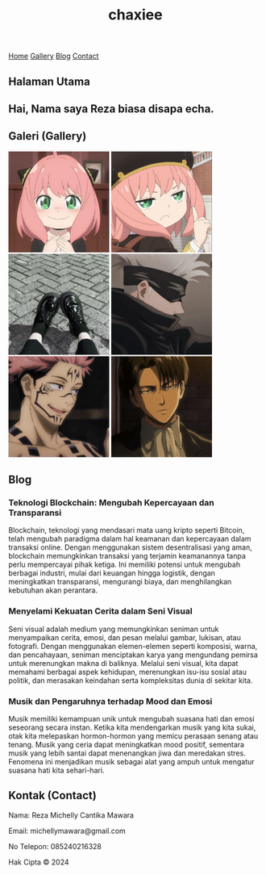 <!DOCTYPE html>
<html lang="en">
<head>
    <meta charset="UTF-8">
    <meta name="viewport" content="width=device-width, initial-scale=1.0">
    <title>chaxiee</title>
</head>
<body>

<header>
    <h1>chaxiee</h1>
</header>

<nav>
    <a href="#home">Home</a>
    <a href="#gallery">Gallery</a>
    <a href="#blog">Blog</a>
    <a href="#contact">Contact</a>
</nav>

<section id="home">
    <h2>Halaman Utama</h2>
    <h2>Hai, Nama saya Reza biasa disapa echa.</h2>
</section>

<section id="gallery">
    <h2>Galeri (Gallery)</h2>
    <div class="gallery">
        <img src="AF1.jpg" alt="Foto 1" width="200" height="200">
        <img src="AF2.jpg" alt="Foto 2" width="200" height="200">
        <img src="FT3.jpg" alt="Foto 3" width="200" height="200">
        <img src="GJ1.jpg" alt="Foto 4" width="200" height="200">
        <img src="IY2.jpg" alt="Foto 5" width="200" height="200">
        <img src="L3.jpg" alt="Foto 6" width="200" height="200">
    </div>
</section>

<section id="blog">
    <h2>Blog</h2>
    <div class="blog-post">
        <h3>Teknologi Blockchain: Mengubah Kepercayaan dan Transparansi</h3>
        <p>Blockchain, teknologi yang mendasari mata uang kripto seperti Bitcoin, telah mengubah paradigma dalam hal keamanan dan kepercayaan dalam transaksi online. 
            Dengan menggunakan sistem desentralisasi yang aman, blockchain memungkinkan transaksi yang terjamin keamanannya tanpa perlu mempercayai pihak ketiga. 
            Ini memiliki potensi untuk mengubah berbagai industri, mulai dari keuangan hingga logistik, dengan meningkatkan transparansi, mengurangi biaya, dan menghilangkan 
            kebutuhan akan perantara.</p>
    </div>
    <div class="blog-post">
        <h3>Menyelami Kekuatan Cerita dalam Seni Visual</h3>
        <p>Seni visual adalah medium yang memungkinkan seniman untuk menyampaikan cerita, emosi, dan pesan melalui gambar, lukisan, atau fotografi. 
            Dengan menggunakan elemen-elemen seperti komposisi, warna, dan pencahayaan, seniman menciptakan karya yang mengundang pemirsa untuk merenungkan makna di baliknya. 
            Melalui seni visual, kita dapat memahami berbagai aspek kehidupan, merenungkan isu-isu sosial atau politik, dan merasakan keindahan serta kompleksitas dunia di sekitar kita.</p>
    </div>
    <div class="blog-post">
        <h3>Musik dan Pengaruhnya terhadap Mood dan Emosi</h3>
        <p>Musik memiliki kemampuan unik untuk mengubah suasana hati dan emosi seseorang secara instan. 
            Ketika kita mendengarkan musik yang kita sukai, otak kita melepaskan hormon-hormon yang memicu perasaan senang atau tenang. 
            Musik yang ceria dapat meningkatkan mood positif, sementara musik yang lebih santai dapat menenangkan jiwa dan meredakan stres. 
            Fenomena ini menjadikan musik sebagai alat yang ampuh untuk mengatur suasana hati kita sehari-hari.</p>
    </div>
</section>

<section id="contact">
    <h2>Kontak (Contact)</h2>
    <!-- Formulir kontak -->
    <form class="contact-form" action="#" method="post">
        <p><span>Nama:</span> Reza Michelly Cantika Mawara</p>
        <p><span>Email:</span> michellymawara@gmail.com</p>
        <p><span>No Telepon:</span> 085240216328</p>
    </form>
</section>

<footer>
    <p>Hak Cipta &copy; 2024 </p>
</footer>

</body>
</html>
